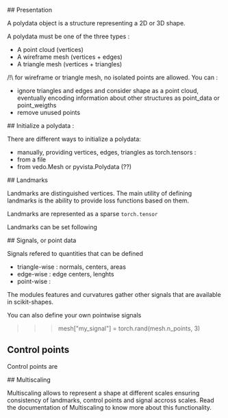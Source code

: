 ## Presentation

A polydata object is a structure representing a 2D or 3D shape.

A polydata must be one of the three types :
- A point cloud (vertices)
- A wireframe mesh (vertices + edges)
- A triangle mesh (vertices + triangles)

/!\ for wireframe or triangle mesh, no isolated points are allowed. You can :
- ignore triangles and edges and consider shape as a point cloud, eventually encoding information about other structures as point_data or point_weigths
- remove unused points

## Initialize a polydata :

 There are different ways to initialize a polydata:

- manually, providing vertices, edges, triangles as torch.tensors :
- from a file
- from vedo.Mesh or pyvista.Polydata (??)

## Landmarks

Landmarks are distinguished vertices. The main utility of defining landmarks is the ability to provide loss functions based on them.

Landmarks are represented as a sparse `torch.tensor`

Landmarks can be set following 

## Signals, or point data

Signals refered to quantities that can be defined

- triangle-wise : normals, centers, areas
- edge-wise : edge centers, lenghts
- point-wise : 

The modules features and curvatures gather other signals that are available in scikit-shapes.

You can also define your own pointwise signals 
>>> mesh["my_signal"] = torch.rand(mesh.n_points, 3)

## Control points

Control points are 

## Multiscaling

Multiscaling allows to represent a shape at different scales ensuring consistency of landmarks, control points and signal accross scales. Read the documentation of Multiscaling to know more about this functionality.